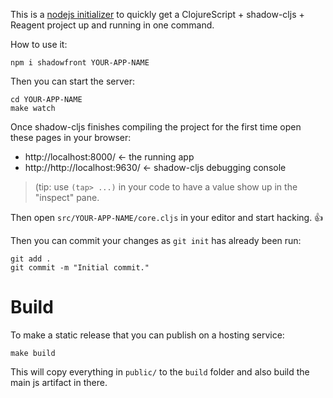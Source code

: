 This is a [nodejs initializer](https://docs.npmjs.com/cli/init) to quickly get a ClojureScript + shadow-cljs + Reagent project up and running in one command.

How to use it:

```
npm i shadowfront YOUR-APP-NAME
```

Then you can start the server:

```
cd YOUR-APP-NAME
make watch
```

Once shadow-cljs finishes compiling the project for the first time open these pages in your browser:

 * http://localhost:8000/ <- the running app
 * http://http://localhost:9630/ <- shadow-cljs debugging console

> (tip: use `(tap> ...)` in your code to have a value show up in the "inspect" pane.

Then open `src/YOUR-APP-NAME/core.cljs` in your editor and start hacking. 👍

Then you can commit your changes as `git init` has already been run:

```
git add .
git commit -m "Initial commit."
```

# Build

To make a static release that you can publish on a hosting service:

```
make build
```

This will copy everything in `public/` to the `build` folder and also build the main js artifact in there.
